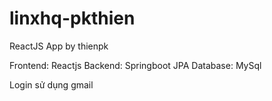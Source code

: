 # linxhq-pkthien
ReactJS App by thienpk

Frontend: Reactjs
Backend: Springboot JPA
Database: MySql

Login sử dụng gmail